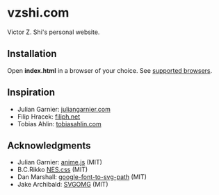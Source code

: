 ﻿# vzshi.com

Victor Z. Shi's personal website.

## Installation

Open **index.html** in a browser of your choice. See [supported browsers](https://github.com/juliangarnier/anime#browser-support).

## Inspiration

- Julian Garnier: [juliangarnier.com](https://juliangarnier.com/)
- Filip Hracek: [filiph.net](https://filiph.net/)
- Tobias Ahlin: [tobiasahlin.com](https://tobiasahlin.com/)

## Acknowledgments

- Julian Garnier: [anime.js](https://github.com/juliangarnier/anime/) (MIT)
- B.C.Rikko [NES.css](https://nostalgic-css.github.io/NES.css/) (MIT)
- Dan Marshall: [google-font-to-svg-path](https://github.com/danmarshall/google-font-to-svg-path) (MIT)
- Jake Archibald: [SVGOMG](https://github.com/jakearchibald/svgomg) (MIT)
